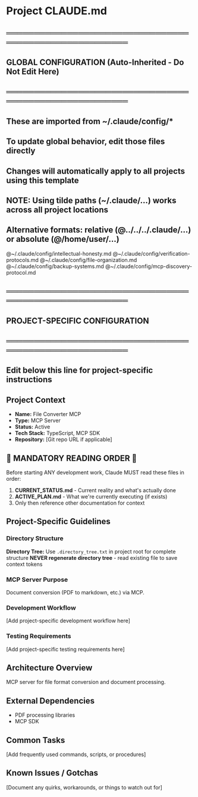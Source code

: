 # Project CLAUDE.md

## ═══════════════════════════════════════════════════════
## GLOBAL CONFIGURATION (Auto-Inherited - Do Not Edit Here)
## ═══════════════════════════════════════════════════════
## These are imported from ~/.claude/config/*
## To update global behavior, edit those files directly
## Changes will automatically apply to all projects using this template
##
## NOTE: Using tilde paths (~/.claude/...) works across all project locations
## Alternative formats: relative (@../../../.claude/...) or absolute (@/home/user/...)

@~/.claude/config/intellectual-honesty.md
@~/.claude/config/verification-protocols.md
@~/.claude/config/file-organization.md
@~/.claude/config/backup-systems.md
@~/.claude/config/mcp-discovery-protocol.md

## ═══════════════════════════════════════════════════════
## PROJECT-SPECIFIC CONFIGURATION
## ═══════════════════════════════════════════════════════
## Edit below this line for project-specific instructions

## Project Context
- **Name:** File Converter MCP
- **Type:** MCP Server
- **Status:** Active
- **Tech Stack:** TypeScript, MCP SDK
- **Repository:** [Git repo URL if applicable]

## 🚨 MANDATORY READING ORDER 🚨
Before starting ANY development work, Claude MUST read these files in order:

1. **CURRENT_STATUS.md** - Current reality and what's actually done
2. **ACTIVE_PLAN.md** - What we're currently executing (if exists)
3. Only then reference other documentation for context

## Project-Specific Guidelines

### Directory Structure
**Directory Tree:** Use `.directory_tree.txt` in project root for complete structure
**NEVER regenerate directory tree** - read existing file to save context tokens

### MCP Server Purpose
Document conversion (PDF to markdown, etc.) via MCP.

### Development Workflow
[Add project-specific development workflow here]

### Testing Requirements
[Add project-specific testing requirements here]

## Architecture Overview
MCP server for file format conversion and document processing.

## External Dependencies
- PDF processing libraries
- MCP SDK

## Common Tasks
[Add frequently used commands, scripts, or procedures]

## Known Issues / Gotchas
[Document any quirks, workarounds, or things to watch out for]
